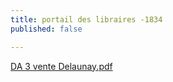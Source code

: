 ```yaml
---
title: portail des libraires -1834
published: false

---
```

[DA 3 vente Delaunay.pdf](file:///C:/Users/domar/Documents/DA%203%20vente%20Delaunay.pdf)